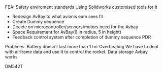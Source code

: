 FEA: Safety enviroment standards
Using Solidworks customised tools for it

- Redesign AvBay to what avionis eam sees fit
- Create Dummy sequence
- Decide on microcontroller/sensors/motors need for the Avbay
- Space Requirement for AvBay(6 in radius, 5 in height)
- Feedback control system after completion of dummy sequence
PDR

Problmes:
Battery doesn't last more than 1 hrr
Overheating
We have to deal with airframe data and use it to control the rocket.
Data storage 
Avbay works

DM542T
